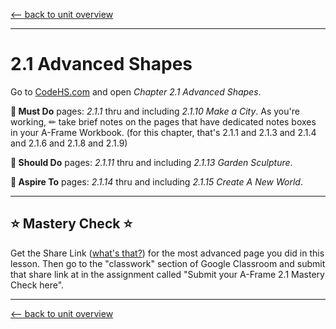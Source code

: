 
[<-- back to unit overview](README.md)

---

# 2.1 Advanced Shapes


Go to [CodeHS.com](https://www.codehs.com) and open _Chapter 2.1 Advanced Shapes_.

__🍎 Must Do__ pages: _2.1.1_ thru and including _2.1.10 Make a City_. As you're working, ✏ take brief notes on the pages that have dedicated notes boxes in your A-Frame Workbook. (for this chapter, that's 2.1.1 and 2.1.3 and 2.1.4 and 2.1.6 and 2.1.8 and 2.1.9)

__🥳 Should Do__ pages: _2.1.11_ thru and including _2.1.13 Garden Sculpture_.

__🤯 Aspire To__ pages: _2.1.14_ thru and including _2.1.15 Create A New World_.


---

## ⭐ Mastery Check ⭐
Get the Share Link ([what's that?](https://youtu.be/DMW0yL_-dug)) for the most advanced page you did in this lesson. Then go to the "classwork" section of Google Classroom and submit that share link at in the assignment called "Submit your A-Frame 2.1 Mastery Check here".

---
[<-- back to unit overview](README.md)
